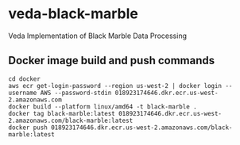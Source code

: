 # veda-black-marble
Veda Implementation of Black Marble Data Processing

## Docker image build and push commands
```
cd docker
aws ecr get-login-password --region us-west-2 | docker login --username AWS --password-stdin 018923174646.dkr.ecr.us-west-2.amazonaws.com
docker build --platform linux/amd64 -t black-marble .
docker tag black-marble:latest 018923174646.dkr.ecr.us-west-2.amazonaws.com/black-marble:latest
docker push 018923174646.dkr.ecr.us-west-2.amazonaws.com/black-marble:latest
```
